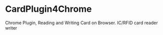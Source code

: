 # CardPlugin4Chrome
 Chrome  Plugin, Reading and Writing Card on Browser.
 IC/RFID card reader writer
